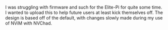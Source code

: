 I was struggling with firmware and such for the Elite-Pi for quite some time. I wanted to upload this to help future users at least kick themselves off.
The design is based off of the default, with changes slowly made during my use of NViM with NVChad. 
